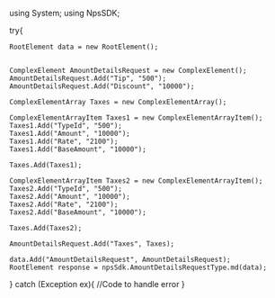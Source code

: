 using System;
using NpsSDK;

try{

    RootElement data = new RootElement();


    ComplexElement AmountDetailsRequest = new ComplexElement();
    AmountDetailsRequest.Add("Tip", "500");
    AmountDetailsRequest.Add("Discount", "10000");

    ComplexElementArray Taxes = new ComplexElementArray();

    ComplexElementArrayItem Taxes1 = new ComplexElementArrayItem();
    Taxes1.Add("TypeId", "500");
    Taxes1.Add("Amount", "10000");
    Taxes1.Add("Rate", "2100");
    Taxes1.Add("BaseAmount", "10000");

    Taxes.Add(Taxes1);

    ComplexElementArrayItem Taxes2 = new ComplexElementArrayItem();
    Taxes2.Add("TypeId", "500");
    Taxes2.Add("Amount", "10000");
    Taxes2.Add("Rate", "2100");
    Taxes2.Add("BaseAmount", "10000");

    Taxes.Add(Taxes2);

    AmountDetailsRequest.Add("Taxes", Taxes);

    data.Add("AmountDetailsRequest", AmountDetailsRequest);
    RootElement response = npsSdk.AmountDetailsRequestType.md(data);

}
catch (Exception ex){
    //Code to handle error
}